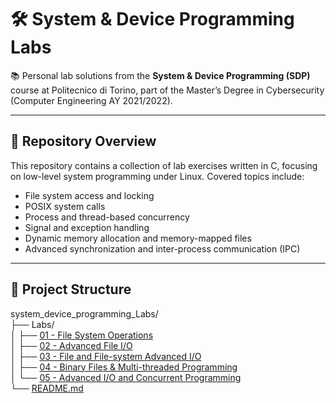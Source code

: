# 🛠️ System & Device Programming Labs

📚 Personal lab solutions from the **System & Device Programming (SDP)** course at Politecnico di Torino, part of the Master’s Degree in Cybersecurity (Computer Engineering AY 2021/2022).

---

## 🚀 Repository Overview

This repository contains a collection of lab exercises written in C, focusing on low-level system programming under Linux. Covered topics include:

- File system access and locking
- POSIX system calls
- Process and thread-based concurrency
- Signal and exception handling
- Dynamic memory allocation and memory-mapped files
- Advanced synchronization and inter-process communication (IPC)

---

## 📁 Project Structure
system_device_programming_Labs/<br>
├── Labs/<br>
│ ├── [01 - File System Operations](./Labs/lab_01)<br>
│ ├── [02 - Advanced File I/O](./Labs/lab_02)<br>
│ ├── [03 - File and File-system Advanced I/O](./Labs/lab_03)<br>
│ ├── [04 - Binary Files & Multi-threaded Programming](./Labs/lab_04)<br>
│ └── [05 - Advanced I/O and Concurrent Programming](./Labs/lab_05)<br>
└── [README.md](./README.md)<br>




